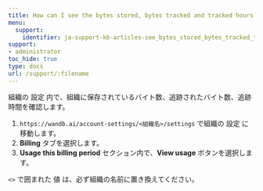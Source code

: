 ```yaml
---
title: How can I see the bytes stored, bytes tracked and tracked hours of my organization?
menu:
  support:
    identifier: ja-support-kb-articles-see_bytes_stored_bytes_tracked_tracked_hours_organization
support:
- administrator
toc_hide: true
type: docs
url: /support/:filename
---
```


組織の 設定 内で、組織に保存されているバイト数、追跡されたバイト数、追跡時間を確認します。

1. `https://wandb.ai/account-settings/<組織名>/settings` で組織の 設定 に移動します。
2. **Billing** タブを選択します。
3. **Usage this billing period** セクション内で、**View usage** ボタンを選択します。

`<>` で囲まれた 値 は、必ず組織の名前に置き換えてください。